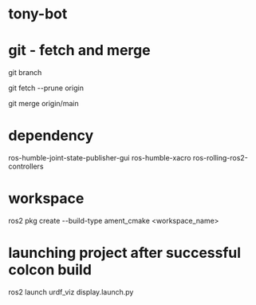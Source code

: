 # tony-bot

# git - fetch and merge

git branch

git fetch --prune origin

git merge origin/main

# dependency

ros-humble-joint-state-publisher-gui
ros-humble-xacro
ros-rolling-ros2-controllers

# workspace

ros2 pkg create --build-type ament_cmake <workspace_name>

# launching project after successful colcon build

ros2 launch urdf_viz display.launch.py
